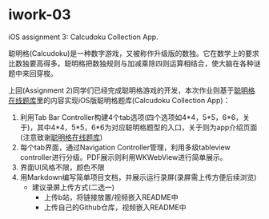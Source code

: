# iwork-03
iOS assignment 3: Calcudoku Collection App.

聪明格(Calcudoku)是一种数字游戏，又被称作升级版的数独。它在数学上的要求比数独要高得多。聪明格把数独规则与加减乘除四则运算相结合，使大脑在各种谜题中来回穿梭。

上回(Assignment 2)同学们已经完成聪明格游戏的开发，本次作业则基于[聪明格在线题库](https://krazydad.com/inkies/)里的内容实现iOS版聪明格题库(Calcudoku Collection App)：
1. 利用Tab Bar Controller构建4个tab选项(四个选项如4\*4，5\*5，6\*6，关于)，其中4\*4，5\*5，6\*6为对应聪明格题型的入口，关于则为app介绍页面(注意致谢[聪明格在线题库](https://krazydad.com/inkies/))
2. 每个tab界面，通过Navigation Controller管理，利用多级tableview controller进行分级。PDF展示则利用WKWebView进行简单展示。
3. 界面UI风格不限，颜色不限
4. 用Markdown编写简单项目文档，并展示运行录屏(录屏需上传方便后续浏览)
    - 建议录屏上传方式(二选一)
        - 上传b站，将链接放置/视频嵌入README中
        - 上传自己的Github仓库，视频嵌入README中
